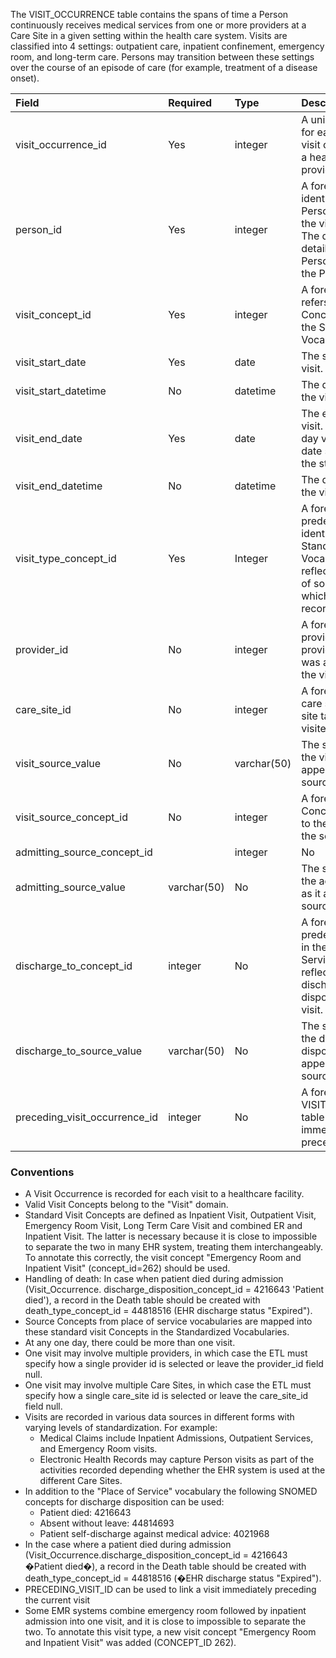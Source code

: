 The VISIT_OCCURRENCE table contains the spans of time a Person continuously receives medical services from one or more providers at a Care Site in a given setting within the health care system. Visits are classified into 4 settings: outpatient care, inpatient confinement, emergency room, and long-term care. Persons may transition between these settings over the course of an episode of care (for example, treatment of a disease onset). 

Field|Required|Type|Description
:------------------------|:--------|:-----|:-------------------------------------------------
|visit_occurrence_id|Yes|integer|A unique identifier for each Person's visit or encounter at a healthcare provider.|
|person_id|Yes|integer|A foreign key identifier to the Person for whom the visit is recorded. The demographic details of that Person are stored in the PERSON table.|
|visit_concept_id|Yes|integer|A foreign key that refers to a visit Concept identifier in the Standardized Vocabularies.|
|visit_start_date|Yes|date|The start date of the visit.|
|visit_start_datetime|No|datetime|The date and time of the visit started.|
|visit_end_date|Yes|date|The end date of the visit. If this is a one-day visit the end date should match the start date.|
|visit_end_datetime|No|datetime|The date and time of the visit end.|
|visit_type_concept_id|Yes|Integer|A foreign key to the predefined Concept identifier in the Standardized Vocabularies reflecting the type of source data from which the visit record is derived.|
|provider_id|No|integer|A foreign key to the provider in the provider table who was associated with the visit.|
|care_site_id|No|integer|A foreign key to the care site in the care site table that was visited.|
|visit_source_value|No|varchar(50)|The source code for the visit as it appears in the source data.|
|visit_source_concept_id|No|integer|A foreign key to a Concept that refers to the code used in the source.|
|admitting_source_concept_id|	|integer	|No	|A foreign key to the predefined concept in the Place of Service Vocabulary reflecting the admitting source for a visit.|
|admitting_source_value	|varchar(50)|	No|	The source code for the admitting source as it appears in the source data.|
|discharge_to_concept_id|	integer	|No	|A foreign key to the predefined concept in the Place of Service Vocabulary reflecting the discharge disposition for a visit.|
|discharge_to_source_value|	varchar(50)|	No|	The source code for the discharge disposition as it appears in the source data.|
|preceding_visit_occurrence_id	|integer|	No	|A foreign key to the VISIT_OCCURRENCE table of the visit immediately preceding this visit|

### Conventions 

  * A Visit Occurrence is recorded for each visit to a healthcare facility. 
  * Valid Visit Concepts belong to the "Visit" domain. 
  * Standard Visit Concepts are defined as Inpatient Visit, Outpatient Visit, Emergency Room Visit, Long Term Care Visit and combined ER and Inpatient Visit. The latter is necessary because it is close to impossible to separate the two in many EHR system, treating them interchangeably. To annotate this correctly, the visit concept "Emergency Room and Inpatient Visit" (concept_id=262) should be used.
  * Handling of death: In case when patient died during admission (Visit_Occurrence. discharge_disposition_concept_id = 4216643 'Patient died'), a record in the Death table should be created with death_type_concept_id = 44818516 (EHR discharge status "Expired").
  * Source Concepts from place of service vocabularies are mapped into these standard visit Concepts in the Standardized Vocabularies. 
  * At any one day, there could be more than one visit.
  * One visit may involve multiple providers, in which case the ETL must specify how a single provider id is selected or leave the provider_id field null.
  * One visit may involve multiple Care Sites, in which case the ETL must specify how a single care_site id is selected or leave the care_site_id field null.
  * Visits are recorded in various data sources in different forms with varying levels of standardization. For example:
    * Medical Claims include Inpatient Admissions, Outpatient Services, and Emergency Room visits. 
    * Electronic Health Records may capture Person visits as part of the activities recorded depending whether the EHR system is used at the different Care Sites.
  * In addition to the "Place of Service" vocabulary the following SNOMED concepts for discharge disposition can be used:
    * Patient died: 4216643
	* Absent without leave: 44814693
	* Patient self-discharge against medical advice: 4021968
  * In the case where a patient died during admission (Visit_Occurrence.discharge_disposition_concept_id = 4216643 �Patient died�), a record in the Death table should be created with death_type_concept_id = 44818516 (�EHR discharge status "Expired").
  * PRECEDING_VISIT_ID can be used to link a visit immediately preceding the current visit
  * Some EMR systems combine emergency room followed by inpatient admission into one visit, and it is close to impossible to separate the two. To annotate this visit type, a new visit concept "Emergency Room and Inpatient Visit" was added (CONCEPT_ID 262).